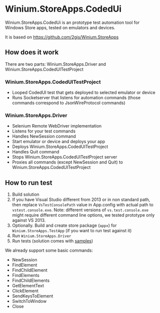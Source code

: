# Winium.StoreApps.CodedUi

Winium.StoreApps.CodedUi is an prototype test automation tool for Windows Store apps, tested on emulators and devices.

It is based on https://github.com/2gis/Winium.StoreApps

## How does it work

There are two parts: Winium.StoreApps.Driver and Winium.StoreApps.CodedUITestProject

### Winium.StoreApps.CodedUITestProject
- Looped CodedUI test that gets deployed to selected emulator or device
- Runs Socketserver that listens for automation commands (those commands correspond to JsonWireProtocol commands)

### Winium.StoreApps.Driver
- Selenium Remote WebDriver implementation
- Listens for your test commands
- Handles NewSession command
 - Start emulator or device and deploys your app
 - Deploys Winium.StoreApps.CodedUITestProject
-  Handles Quit command
 - Stops Winium.StoreApps.CodedUITestProject server
- Proxies all commands (except NewSession and Quit) to Winium.StoreApps.CodedUITestProject


## How to run test

1. Build solution
2. If you have Visual Studio different from 2013 or in non standard path, then replace `VsTestConsolePath` value in App.config with actual path to `vstest.console.exe`. Note: different versions of `vs.test.console.exe` might require different command line options, we tested prototype only against VS 2013.
3. Optionally. Build and create store package (`appx`) for `Winium.StoreApps.TestApp` (if you want to run test against it)
4. Run `Winium.StoreApps.Driver`
5. Run tests (solution comes with [samples](https://github.com/2gis/Winium.StoreApps.CodedUi/TestExamples/test_sample.py))

We already support some basic commands:
- NewSession
- FindElement
- FindChildElement
- FindElements
- FindChildElements
- GetElementText
- ClickElement
- SendKeysToElement
- SwitchToWindow
- Close
